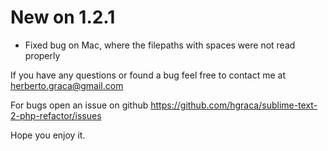 
New on 1.2.1
============
* Fixed bug on Mac, where the filepaths with spaces were not read properly


If you have any questions or found a bug feel free to contact me at herberto.graca@gmail.com

For bugs open an issue on github https://github.com/hgraca/sublime-text-2-php-refactor/issues

Hope you enjoy it.